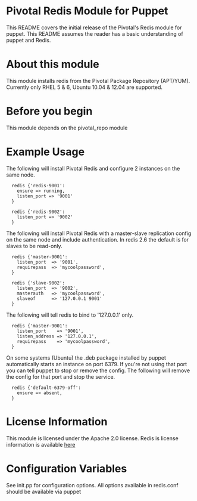 # Pivotal Redis Module for Puppet

This README covers the initial release of the Pivotal's Redis module for puppet. This README assumes the reader has a basic understanding of puppet and Redis.

# About this module

This module installs redis from the Pivotal Package Repository (APT/YUM). Currently only RHEL 5 & 6, Ubuntu 10.04 & 12.04 are supported. 

# Before you begin

This module depends on the pivotal\_repo module

# Example Usage

The following will install Pivotal Redis and configure 2 instances on the same node.
```puppet
  redis {'redis-9001':
    ensure => running,
    listen_port => '9001'
  }

  redis {'redis-9002':
    listen_port => '9002'
  }

```

The following will install Pivotal Redis with a master-slave replication config on the same node and include authentication. In redis 2.6 the default is for slaves to be read-only.
```puppet
  redis {'master-9001':
    listen_port  => '9001',
    requirepass  => 'mycoolpassword',
  }

  redis {'slave-9002':
    listen_port  => '9002',
    masterauth   => 'mycoolpassword',
    slaveof      => '127.0.0.1 9001'
  }
```

The following will tell redis to bind to '127.0.0.1' only.

```puppet
  redis {'master-9001':
    listen_port    => '9001',
    listen_address => '127.0.0.1',
    requirepass    => 'mycoolpassword',
  }
```

On some systems (Ubuntu) the .deb package installed by puppet automatically starts an instance on port 6379. If you're not using that port you can tell puppet to stop or remove the config. The following will remove the config for that port and stop the service. 

```puppet
  redis {'default-6379-off':
    ensure => absent,
  }
```


# License Information

This module is licensed under the Apache 2.0 license. Redis is license information is available [here](http://www.redis.io/topics/license)

# Configuration Variables

See init.pp for configuration options. All options available in redis.conf should be available via puppet

